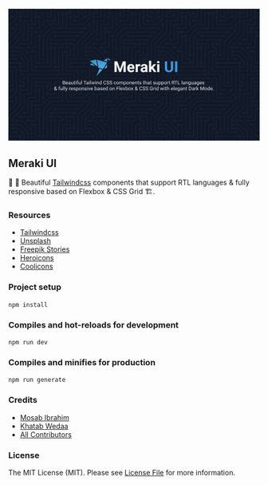<p align="center">
    <img src="assets/merakiui-thumbnail.png" alt="Meraki UI logo">

## Meraki UI

🎉 🚀 Beautiful [Tailwindcss](https://tailwindcss.com) components that support RTL languages & fully responsive based on Flexbox & CSS Grid 🏗.

### Resources

-   [Tailwindcss](https://tailwindcss.com)
-   [Unsplash](https://unsplash.com)
-   [Freepik Stories](https://stories.freepik.com)
-   [Heroicons](https://heroicons.dev)
-   [Coolicons](https://coolicons.cool)

### Project setup

```
npm install
```

### Compiles and hot-reloads for development

```
npm run dev
```

### Compiles and minifies for production

```
npm run generate
```

### Credits

-   [Mosab Ibrahim](https://twitter.com/miaababikir)
-   [Khatab Wedaa](https://twitter.com/khatabwedaa)
-   [All Contributors](../../contributors)

### License

The MIT License (MIT). Please see [License File](LICENSE) for more information.

